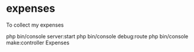 # expenses
To collect my expenses


php bin/console server:start
php bin/console debug:route
php bin/console make:controller Expenses